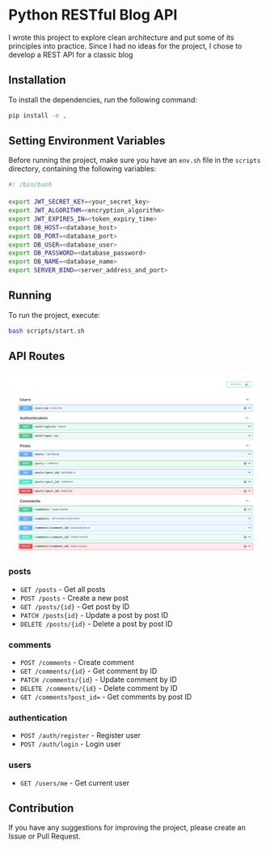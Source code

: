 # Python RESTful Blog API

I wrote this project to explore clean architecture and put some of its principles into practice. Since I had no ideas for the project, I chose to develop a REST API for a classic blog

## Installation

To install the dependencies, run the following command:

```bash
pip install -e .
```

## Setting Environment Variables

Before running the project, make sure you have an `env.sh` file in the `scripts` directory, containing the following variables:

```bash
#! /bin/bash

export JWT_SECRET_KEY=<your_secret_key>
export JWT_ALGORITHM=<encryption_algorithm>
export JWT_EXPIRES_IN=<token_expiry_time>
export DB_HOST=<database_host>
export DB_PORT=<database_port>
export DB_USER=<database_user>
export DB_PASSWORD=<database_password>
export DB_NAME=<database_name>
export SERVER_BIND=<server_address_and_port>
```

## Running

To run the project, execute:

```bash
bash scripts/start.sh
```

## API Routes
![API Routes](docs/api_routes.png)

### posts
- `GET /posts` - Get all posts
- `POST /posts` - Create a new post
- `GET /posts/{id}` - Get post by ID
- `PATCH /posts{id}` - Update a post by post ID
- `DELETE /posts/{id}` - Delete a post by post ID

### comments
- `POST /comments` - Create comment
- `GET /comments/{id}` - Get comment by ID
- `PATCH /comments/{id}` - Update comment by ID
- `DELETE /comments/{id}` - Delete comment by ID
- `GET /comments?post_id=` - Get comments by post ID

### authentication
- `POST /auth/register` - Register user
- `POST /auth/login` - Login user

### users
- `GET /users/me` - Get current user

## Contribution

If you have any suggestions for improving the project, please create an Issue or Pull Request.
